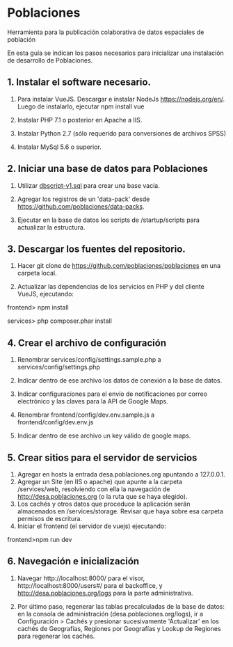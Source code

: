# Poblaciones
Herramienta para la publicación colaborativa de datos espaciales de población

En esta guía se indican los pasos necesarios para inicializar una instalación de desarrollo de Poblaciones.

## 1. Instalar el software necesario.

1) Para instalar VueJS. Descargar e instalar NodeJs https://nodejs.org/en/. Luego de instalarlo, ejecutar npm install vue

2) Instalar PHP 7.1 o posterior en Apache a IIS.

3) Instalar Python 2.7 (sólo requerido para conversiones de archivos SPSS)

4) Instalar MySql 5.6 o superior.

## 2. Iniciar una base de datos para Poblaciones

1) Utilizar [dbscript-v1.sql](dbscript-v1.sql) para crear una base vacía. 

2) Agregar los registros de un 'data-pack' desde https://github.com/poblaciones/data-packs.

3) Ejecutar en la base de datos los scripts de /startup/scripts para actualizar la estructura.

## 3. Descargar los fuentes del repositorio.

1) Hacer git clone de https://github.com/poblaciones/poblaciones en una carpeta local.

2) Actualizar las dependencias de los servicios en PHP y del cliente VueJS, ejecutando:

  frontend> npm install
  
  services> php composer.phar install

## 4. Crear el archivo de configuración

1) Renombrar services/config/settings.sample.php a services/config/settings.php 
 
2) Indicar dentro de ese archivo los datos de conexión a la base de datos. 

3) Indicar configuraciones para el envío de notificaciones por correo electrónico y las claves para la API de Google Maps.

4) Renombrar frontend/config/dev.env.sample.js a frontend/config/dev.env.js
 
5) Indicar dentro de ese archivo un key válido de google maps.

## 5. Crear sitios para el servidor de servicios

1. Agregar en hosts la entrada desa.poblaciones.org apuntando a 127.0.0.1.
2. Agregar un Site (en IIS o apache) que apunte a la carpeta /services/web, resolviendo con ella la navegación de http://desa.poblaciones.org (o la ruta que se haya elegido).
3. Los cachés y otros datos que proceduce la aplicación serán almacenados en /services/storage. Revisar que haya sobre esa carpeta permisos de escritura.
4. Iniciar el frontend (el servidor de vuejs) ejecutando:
 
  frontend>npm run dev

## 6. Navegación e inicialización 

1) Navegar http://localhost:8000/ para el visor, http://localhost:8000/users#/ para el backoffice, y http://desa.poblaciones.org/logs para la parte administrativa.

2) Por último paso, regenerar las tablas precalculadas de la base de datos: en la consola de administración (desa.poblaciones.org/logs), ir a Configuración > Cachés y presionar sucesivamente 'Actualizar' en los cachés de Geografías, Regiones por Geografías y Lookup de Regiones para regenerar los cachés.
